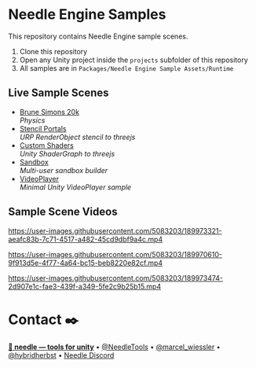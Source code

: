 # Needle Engine Samples

This repository contains Needle Engine sample scenes.  

1) Clone this repository
2) Open any Unity project inside the ``projects`` subfolder of this repository
3) All samples are in ``Packages/Needle Engine Sample Assets/Runtime``

## Live Sample Scenes

- [Brune Simons 20k](https://bruno-simon-20k-needle.glitch.me/)  
  *Physics*
- [Stencil Portals](https://needle-stencil-rendering.glitch.me/)  
  *URP RenderObject stencil to threejs*
- [Custom Shaders](https://needle-custom-shader-sample.glitch.me/)  
  *Unity ShaderGraph to threejs*
- [Sandbox](https://needle-tiny-starter.glitch.me/)  
  *Multi-user sandbox builder*
- [VideoPlayer](https://needle-videoplayer-sample.glitch.me/)  
  *Minimal Unity VideoPlayer sample*
 
## Sample Scene Videos

https://user-images.githubusercontent.com/5083203/189973321-aeafc83b-7c71-4517-a482-45cd9dbf9a4c.mp4  

https://user-images.githubusercontent.com/5083203/189970610-9f913d5e-4f77-4a64-bc15-beb8220e82cf.mp4  

https://user-images.githubusercontent.com/5083203/189973474-2d907e1c-fae3-439f-a349-5fe2c9b25b15.mp4



# Contact ✒️
<b>[🌵 needle — tools for unity](https://needle.tools)</b> • 
[@NeedleTools](https://twitter.com/NeedleTools) • 
[@marcel_wiessler](https://twitter.com/marcel_wiessler) • 
[@hybridherbst](https://twitter.com/hybridherbst) • 
[Needle Discord](https://discord.needle.tools)
